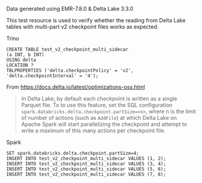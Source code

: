 Data generated using EMR-7.8.0 & Delta Lake 3.3.0

This test resource is used to verify whether the reading from Delta Lake tables with 
multi-part v2 checkpoint files works as expected.

Trino
```
CREATE TABLE test_v2_checkpoint_multi_sidecar
(a INT, b INT)
USING delta 
LOCATION ? 
TBLPROPERTIES ('delta.checkpointPolicy' = 'v2', 'delta.checkpointInterval' = '4');
```

From https://docs.delta.io/latest/optimizations-oss.html

> In Delta Lake, by default each checkpoint is written as a single Parquet file. To to use this feature, 
> set the SQL configuration ``spark.databricks.delta.checkpoint.partSize=<n>``, where n is the limit of 
> number of actions (such as `AddFile`) at which Delta Lake on Apache Spark will start parallelizing the 
> checkpoint and attempt to write a maximum of this many actions per checkpoint file.

Spark
```
SET spark.databricks.delta.checkpoint.partSize=4;
INSERT INTO test_v2_checkpoint_multi_sidecar VALUES (1, 2);
INSERT INTO test_v2_checkpoint_multi_sidecar VALUES (3, 4);
INSERT INTO test_v2_checkpoint_multi_sidecar VALUES (5, 6);
INSERT INTO test_v2_checkpoint_multi_sidecar VALUES (7, 8);
```
